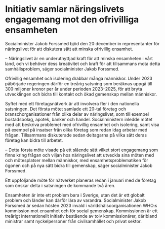 # Initiativ samlar näringslivets engagemang mot den ofrivilliga ensamheten

Socialminister Jakob Forssmed bjöd den 20 december in representanter för näringslivet för att diskutera sätt att minska ofrivillig ensamhet.

– Näringslivet är en underutnyttjad kraft för att minska ensamheten i vårt land, och vi behöver dess kreativitet och kraft för att tillsammans mota detta samhällsproblem, säger socialminister Jakob Forssmed.

Ofrivillig ensamhet och isolering drabbar många människor. Under 2023 påbörjade regeringen därför en treårig satsning som beräknas uppgå till 300 miljoner kronor per år under perioden 2023–2025, för att bryta utvecklingen och bidra till kontakt och ökad gemenskap mellan människor.

Syftet med ett företagsnätverk är att involvera fler i den nationella satsningen. Det första mötet samlade ett 20-tal företag och branschorganisationer från olika delar av näringslivet, som till exempel bostadsbolag, apotek, banker och handel. Socialministern inledde mötet med att beskriva problemet med ofrivillig ensamhet och isolering, samt visa på exempel på insatser från olika företag som redan idag arbetar med frågan. Tillsammans diskuterade sedan deltagarna på vilka sätt deras företag kan bidra till arbetet.

– Detta första möte visade på ett slående sätt vilket stort engagemang som finns kring frågan och viljan hos näringslivet att utveckla sina möten med och mötesplatser mellan människor, med ensamhetsproblematiken för ögonen och på nya sätt bidra till gemenskap, säger socialminister Jakob Forssmed.

Ett uppföljande möte för nätverket planeras redan i januari med de företag som önskar delta i satsningen de kommande två åren.

Ensamheten är inte ett problem bara i Sverige, utan det är ett globalt problem och länder kan därför lära av varandra. Socialminister Jakob Forssmed är sedan hösten 2023 invald i världshälsoorganisationen WHO:s kommission mot ensamhet och för social gemenskap. Kommissionen är ett treårigt internationellt initiativ bestående av tolv kommissionärer, däribland ministrar samt nyckelpersoner från civilsamhället och privat sektor.
